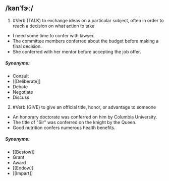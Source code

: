 ## /kənˈfɝː/  
1. #Verb 
(TALK)
to exchange ideas on a particular subject, often in order to reach a decision on what action to take 

- I need some time to confer with lawyer.
- The committee members conferred about the budget before making a final decision.
- She conferred with her mentor before accepting the job offer.

##### Synonyms:
- Consult
- [[Deliberate]]
- Debate
- Negotiate
- Discuss

2. #Verb 
(GIVE)
to give an official title, honor, or advantage to someone

- An honorary doctorate was conferred on him by Columbia University.
- The title of "Sir" was conferred on the knight by the Queen.
- Good nutrition confers numerous health benefits.

##### Synonyms:
- [[Bestow]]
- Grant
- Award
- [[Endow]]
- [[Impart]]

